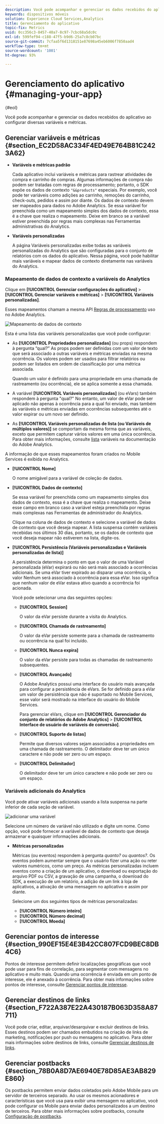 ```yaml
---
description: Você pode acompanhar e gerenciar os dados recebidos do aplicativo ao configurar diversas variáveis e métricas.
keywords: dispositivos móveis
solution: Experience Cloud Services,Analytics
title: Gerenciamento do aplicativo
topic-fix: Metrics
uuid: 0cc356c3-8457-40a7-8c97-7cbc68a5dc0c
exl-id: 599fef94-c188-47f5-b9d6-25a7c8cb07bc
source-git-commit: 7cfaa5f6d1318151e87698a45eb6006f7850aad4
workflow-type: tm+mt
source-wordcount: '1001'
ht-degree: 93%

---
```


# Gerenciamento do aplicativo {#managing-your-app}

{#eol}

Você pode acompanhar e gerenciar os dados recebidos do aplicativo ao configurar diversas variáveis e métricas.

## Gerenciar variáveis e métricas   {#section_EC2D58AC334F4ED49E764B81C2423A62}

* **Variáveis e métricas padrão**

   Cada aplicativo inclui variáveis e métricas para rastrear atividades de compra e carrinho de compras. Algumas informações de compra não podem ser tratadas com regras de processamento; portanto, o SDK expõe os dados de contexto `"&&products"` especiais. Por exemplo, você pode ter variáveis como adições ao carrinho, remoções do carrinho, check-outs, pedidos e assim por diante. Os dados de contexto devem ser mapeados para dados no Adobe Analytics. Se essa variável for preenchida como um mapeamento simples dos dados de contexto, essa é a chave que realiza o mapeamento. Deixe em branco se a variável estiver preenchida por regras mais complexas nas Ferramentas administrativas do Analytics.

* **Variáveis personalizadas**

   A página Variáveis personalizadas exibe todas as variáveis personalizadas do Analytics que são configuradas para o conjunto de relatórios com os dados do aplicativo. Nessa página, você pode habilitar mais variáveis e mapear dados de contexto diretamente nas variáveis do Analytics.

### Mapeamento de dados de contexto a variáveis do Analytics

Clique em **[!UICONTROL Gerenciar configurações do aplicativo]** > **[!UICONTROL Gerenciar variáveis e métricas]** > **[!UICONTROL Variáveis personalizadas]**.

Esses mapeamentos chamam a mesma API [Regras de processamento](https://experienceleague.adobe.com/docs/analytics/admin/admin-tools/processing-rules/processing-rules.html?lang=pt-BR) uso no Adobe Analytics.

![Mapeamento de dados de contexto](assets/custom_data_content.png)

Esta é uma lista das variáveis personalizadas que você pode configurar:

* As **[!UICONTROL Propriedades personalizadas]** (ou props) respondem à pergunta “qual?” As props podem ser definidas com um valor de texto que será associado a outras variáveis e métricas enviadas na mesma ocorrência. Os valores podem ser usados para filtrar relatórios ou podem ser listados em ordem de classificação por uma métrica associada.

   Quando um valor é definido para uma propriedade em uma chamada de rastreamento (ou ocorrência), ele se aplica somente a essa chamada.

* A variável **[!UICONTROL Variáveis personalizadas]** (ou eVars) também respondem à pergunta &quot;qual?&quot; No entanto, um valor de eVar pode ser aplicado não apenas à ocorrência para a qual foi enviado, mas também às variáveis e métricas enviadas em ocorrências subsequentes até o valor expirar ou um novo ser definido.
* As **[!UICONTROL Variáveis personalizadas de lista (ou Variáveis de múltiplos valores)]** se comportam da mesma forma que as variáveis, exceto que permitem capturar vários valores em uma única ocorrência. Para obter mais informações, consulte [lista](https://experienceleague.adobe.com/docs/analytics/implementation/vars/page-vars/list.html?lang=pt-BR) variáveis na documentação do Adobe Analytics.

A informação de que esses mapeamentos foram criados no Mobile Services é exibida no Analytics.

* **[!UICONTROL Nome]**

   O nome amigável para a variável de coleção de dados.

* **[!UICONTROL Dados de contexto]**

   Se essa variável for preenchida como um mapeamento simples dos dados de contexto, essa é a chave que realiza o mapeamento. Deixe esse campo em branco caso a variável esteja preenchida por regras mais complexas nas Ferramentas de administrador do Analytics.

   Clique na coluna de dados de contexto e selecione a variável de dados de contexto que você deseja mapear. A lista suspensa contém variáveis recebidas nos últimos 30 dias, portanto, se os dados de contexto que você deseja mapear não estiverem na lista, digite-os.

* **[!UICONTROL Persistência (Variáveis personalizadas e Variáveis personalizadas de lista)]**

   A persistência determina o ponto em que o valor de uma Variável personalizada (eVar) expirará ou não será mais associado a ocorrências adicionais. Se uma eVar tiver expirado ao disparar uma ocorrência, o valor Nenhum será associado à ocorrência para essa eVar. Isso significa que nenhum valor de eVar estava ativo quando a ocorrência foi acionada.

   Você pode selecionar uma das seguintes opções:

   * **[!UICONTROL Session]**

      O valor da eVar persiste durante a visita do Analytics.

   * **[!UICONTROL Chamada de rastreamento]**

      O valor da eVar persiste somente para a chamada de rastreamento ou ocorrência na qual foi incluído.

   * **[!UICONTROL Nunca expira]**

      O valor da eVar persiste para todas as chamadas de rastreamento subsequentes.
   * **[!UICONTROL Avançado]**

      O Adobe Analytics possui uma interface do usuário mais avançada para configurar a persistência de eVars. Se for definido para a eVar um valor de persistência que não é suportado no Mobile Services, esse valor será mostrado na interface do usuário do Mobile Services.

      Para gerenciar eVars, clique em **[!UICONTROL Gerenciador do conjunto de relatórios do Adobe Analytics]** > **[!UICONTROL Interface de usuário de variáveis de conversão]**.

   * **[!UICONTROL Suporte de listas]**

      Permite que diversos valores sejam associados a propriedades em uma chamada de rastreamento. O delimitador deve ter um único caractere e não pode ser zero ou um espaço.

   * **[!UICONTROL Delimitador]**

      O delimitador deve ter um único caractere e não pode ser zero ou um espaço.

### Variáveis adicionais do Analytics

Você pode ativar variáveis adicionais usando a lista suspensa na parte inferior de cada seção de variável.

![adicionar uma variável](assets/add_variable.png)

Selecione um número de variável não utilizado e digite um nome. Como opção, você pode fornecer a variável de dados de contexto que deseja armazenar e quaisquer informações adicionais.

* **Métricas personalizadas**

    Métricas (ou eventos) respondem à pergunta *quanto?* ou *quantos?*. Os eventos podem aumentar sempre que o usuário fizer uma ação ou reter valores numéricos, como um preço. As métricas personalizadas incluem eventos como a criação de um aplicativo, o download ou exportação do arquivo PDF ou CSV, a gravação de uma campanha, o download do SDK, a execução de um relatório, a adição de um link à loja de aplicativos, a ativação de uma mensagem no aplicativo e assim por diante.

   Selecione um dos seguintes tipos de métricas personalizadas:

   * **[!UICONTROL Número inteiro]**
   * **[!UICONTROL Número decimal]**
   * **[!UICONTROL Moeda]**

## Gerenciar pontos de interesse {#section_990EF15E4E3B42CC807FCD9BEC8DB4C6}

Pontos de interesse permitem definir localizações geográficas que você pode usar para fins de correlação, para segmentar com mensagens no aplicativo e muito mais. Quando uma ocorrência é enviada em um ponto de interesse, ele é anexado à ocorrência. Para obter mais informações sobre pontos de interesse, consulte   [Gerenciar pontos de interesse](/help/using/location/t-manage-points.md).

## Gerenciar destinos de links {#section_F722A387E22A430187B063D358A87711}

Você pode criar, editar, arquivar/desarquivar e excluir destinos de links. Esses destinos podem ser chamados embutidos na criação de links de marketing, notificações por push ou mensagens no aplicativo. Para obter mais informações sobre destinos de links, consulte [Gerenciar destinos de links](/help/using/acquisition-main/c-manage-link-destinations/t-archive-unarchive-link-destinations.md).

## Gerenciar postbacks {#section_78B0A8D7AE6940E78D85AE3AB829E860}

Os postbacks permitem enviar dados coletados pelo Adobe Mobile para um servidor de terceiros separado. Ao usar os mesmos acionadores e características que você usa para exibir uma mensagem no aplicativo, você pode configurar os Mobile para enviar dados personalizados a um destino de terceiros. Para obter mais informações sobre postbacks, consulte   [Configuração de postbacks](/help/using/c-manage-app-settings/c-mob-confg-app/signals.md).

